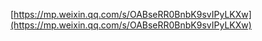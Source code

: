 [https://mp.weixin.qq.com/s/OABseRR0BnbK9svIPyLKXw](https://mp.weixin.qq.com/s/OABseRR0BnbK9svIPyLKXw)
